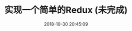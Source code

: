 ---
title: 实现一个简单的Redux (未完成)
date: 2018-10-30 20:45:09
tags: [React, Redux]
categories: [React]
description: 从零开始实现一个Redux
---